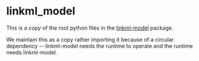 # linkml_model
This is a _copy_ of the root python files in the [linkml-model](https://linkml/linkml-model) package.

We maintain this as a copy rather importing it because of a circular dependency -- linkml-model
needs the runtime to operate and the runtime needs linkml-model.

